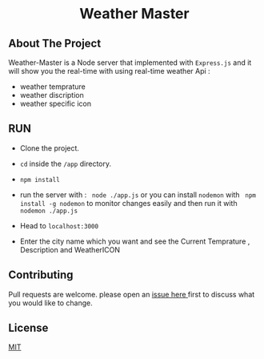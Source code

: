 <h1>
<br>
<p align="center">Weather Master </p>
  
  
</h1>

## About The Project
  Weather-Master is a Node server that implemented with `Express.js` and it will show you the real-time with using real-time weather Api :
  - weather temprature 
  - weather discription
  - weather specific icon 
  
    
## RUN

- Clone the project.
- ` cd ` inside the `/app` directory.
- `npm install`
- run the server with : ` node ./app.js` or you can install `nodemon` with ` npm install -g nodemon` to monitor changes easily and then run it with `nodemon ./app.js` 

- Head to `localhost:3000`
- Enter the city name which you want and see the Current Temprature , Description and WeatherICON

## Contributing

Pull requests are welcome.  please open an <a href="https://github.com/2x-Hra/Weather-Master/issues"> issue here </a> first
to discuss what you would like to change.


## License

[MIT](https://choosealicense.com/licenses/mit/)

